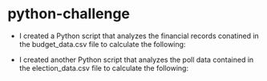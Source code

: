 # python-challenge

* I created a Python script that analyzes the financial records conatined in the budget_data.csv file to calculate the following:


* I created another Python script that analyzes the poll data contained in the election_data.csv file to calculate the following:







